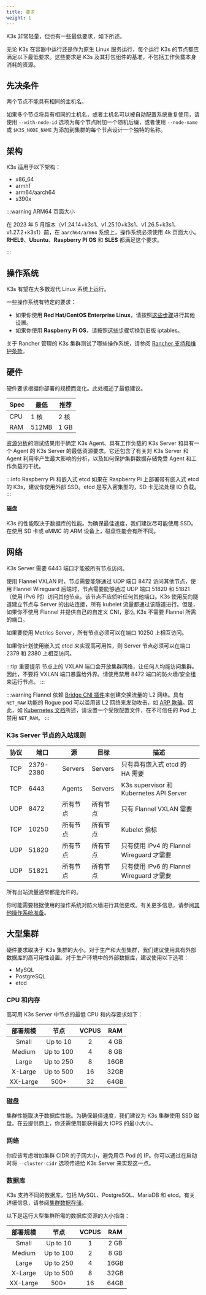 ```yaml
---
title: 要求
weight: 1
---
```


K3s 非常轻量，但也有一些最低要求，如下所述。

无论 K3s 在容器中运行还是作为原生 Linux 服务运行，每个运行 K3s 的节点都应满足以下最低要求。这些要求是 K3s 及其打包组件的基准，不包括工作负载本身消耗的资源。

## 先决条件

两个节点不能具有相同的主机名。

如果多个节点将具有相同的主机名，或者主机名可以被自动配置系统重复使用，请使用 `--with-node-id` 选项为每个节点附加一个随机后缀，或者使用 `--node-name` 或 `$K3S_NODE_NAME` 为添加到集群的每个节点设计一个独特的名称。

## 架构

K3s 适用于以下架构：
- x86_64
- armhf
- arm64/aarch64
- s390x

:::warning ARM64 页面大小

在 2023 年 5 月版本（v1.24.14+k3s1、v1.25.10+k3s1、v1.26.5+k3s1、v1.27.2+k3s1）前，在 `aarch64/arm64` 系统上，操作系统必须使用 4k 页面大小。**RHEL9**、**Ubuntu**、**Raspberry PI OS** 和 **SLES** 都满足这个要求。

:::

## 操作系统

K3s 有望在大多数现代 Linux 系统上运行。

一些操作系统有特定的要求：

- 如果你使用 **Red Hat/CentOS Enterprise Linux**，请按照[这些步骤](../advanced/advanced.md#red-hat-enterprise-linux--centos)进行其他设置。
- 如果你使用 **Raspberry Pi OS**，请按照[这些步骤](../advanced/advanced.md#raspberry-pi)切换到旧版 iptables。

关于 Rancher 管理的 K3s 集群测试了哪些操作系统，请参阅 [Rancher 支持和维护条款](https://rancher.com/support-maintenance-terms/)。

## 硬件

硬件要求根据你部署的规模而变化。此处概述了最低建议。

| Spec | 最低 | 推荐 |
|------|---------|-------------|
| CPU | 1 核 | 2 核 |
| RAM | 512MB | 1 GB |

[资源分析](../reference/resource-profiling.md)的测试结果用于确定 K3s Agent、具有工作负载的 K3s Server 和具有一个 Agent 的 K3s Server 的最低资源要求。它还包含了有关对 K3s Server 和 Agent 利用率产生最大影响的分析，以及如何保护集群数据存储免受 Agent 和工作负载的干扰。

:::info Raspberry Pi 和嵌入式 etcd
如果在 Raspberry Pi 上部署带有嵌入式 etcd 的 K3s，建议你使用外部 SSD。etcd 是写入密集型的，SD 卡无法处理 IO 负载。
:::

#### 磁盘

K3s 的性能取决于数据库的性能。为确保最佳速度，我们建议尽可能使用 SSD。在使用 SD 卡或 eMMC 的 ARM 设备上，磁盘性能会有所不同。

## 网络

K3s Server 需要 6443 端口才能被所有节点访问。

使用 Flannel VXLAN 时，节点需要能够通过 UDP 端口 8472 访问其他节点，使用 Flannel Wireguard 后端时，节点需要能够通过 UDP 端口 51820 和 51821（使用 IPv6 时）访问其他节点。该节点不应侦听任何其他端口。K3s 使用反向隧道建立节点与 Server 的出站连接，所有 kubelet 流量都通过该隧道进行。但是，如果你不使用 Flannel 并提供自己的自定义 CNI，那么 K3s 不需要 Flannel 所需的端口。

如果要使用 Metrics Server，所有节点必须可以在端口 10250 上相互访问。

如果你计划使用嵌入式 etcd 来实现高可用性，则 Server 节点必须可以在端口 2379 和 2380 上相互访问。

:::tip 重要提示
节点上的 VXLAN 端口会开放集群网络，让任何人均能访问集群。因此，不要将 VXLAN 端口暴露给外界。请使用禁用 8472 端口的防火墙/安全组来运行节点。
:::

:::warning
Flannel 依赖 [Bridge CNI 插件](https://www.cni.dev/plugins/current/main/bridge/)来创建交换流量的 L2 网络。具有 `NET_RAW` 功能的 Rogue pod 可以滥用该 L2 网络来发动攻击，如 [ARP 欺骗](https://static.sched.com/hosted_files/kccncna19/72/ARP%20DNS%20spoof.pdf)。因此，如 [Kubernetes 文档](https://kubernetes.io/docs/concepts/security/pod-security-standards/)所述，请设置一个受限配置文件，在不可信任的 Pod 上禁用 `NET_RAW`。
:::

### K3s Server 节点的入站规则

| 协议 | 端口 | 源 | 目标 | 描述 |
|----------|-----------|-----------|-------------|------------
| TCP | 2379-2380 | Servers | Servers | 只有具有嵌入式 etcd 的 HA 需要 |
| TCP | 6443 | Agents | Servers | K3s supervisor 和 Kubernetes API Server |
| UDP | 8472 | 所有节点 | 所有节点 | 只有 Flannel VXLAN 需要 |
| TCP | 10250 | 所有节点 | 所有节点 | Kubelet 指标 |
| UDP | 51820 | 所有节点 | 所有节点 | 只有使用 IPv4 的 Flannel Wireguard 才需要 |
| UDP | 51821 | 所有节点 | 所有节点 | 只有使用 IPv6 的 Flannel Wireguard 才需要 |

所有出站流量通常都是允许的。

你可能需要根据使用的操作系统对防火墙进行其他更改。有关更多信息，请参阅[其他操作系统准备](../advanced/advanced.md#其他操作系统准备)。

## 大型集群

硬件要求取决于 K3s 集群的大小。对于生产和大型集群，我们建议使用具有外部数据库的高可用性设置。对于生产环境中的外部数据库，建议使用以下选项：

- MySQL
- PostgreSQL
- etcd

### CPU 和内存

高可用 K3s Server 中节点的最低 CPU 和内存要求如下：

| 部署规模 | 节点 | VCPUS | RAM |
|:---------------:|:---------:|:-----:|:-----:|
| Small | Up to 10 | 2 | 4 GB |
| Medium | Up to 100 | 4 | 8 GB |
| Large | Up to 250 | 8 | 16GB |
| X-Large | Up to 500 | 16 | 32GB |
| XX-Large | 500+ | 32 | 64GB |

### 磁盘

集群性能取决于数据库性能。为确保最佳速度，我们建议为 K3s 集群使用 SSD 磁盘。在云提供商上，你还需使用能获得最大 IOPS 的最小大小。

### 网络

你应该考虑增加集群 CIDR 的子网大小，避免用尽 Pod 的 IP。你可以通过在启动时将 `--cluster-cidr` 选项传递给 K3s Server 来实现这一点。

### 数据库

K3s 支持不同的数据库，包括 MySQL、PostgreSQL、MariaDB 和 etcd。有关详细信息，请参阅[集群数据存储](../datastore/datastore.md)。

以下是运行大型集群所需的数据库资源的大小指南：

| 部署规模 | 节点 | VCPUS | RAM |
|:---------------:|:---------:|:-----:|:-----:|
| Small | Up to 10 | 1 | 2 GB |
| Medium | Up to 100 | 2 | 8 GB |
| Large | Up to 250 | 4 | 16GB |
| X-Large | Up to 500 | 8 | 32GB |
| XX-Large | 500+ | 16 | 64GB |
